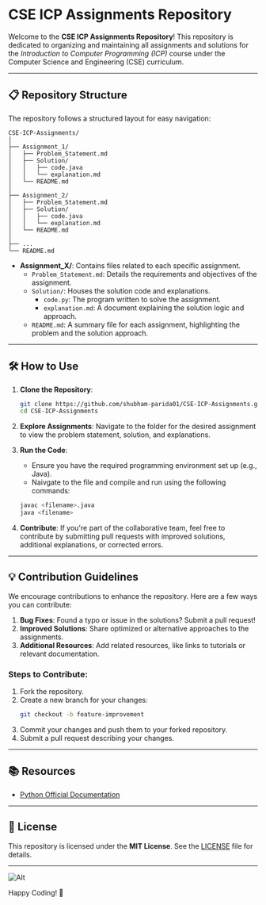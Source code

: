 # CSE ICP Assignments Repository

Welcome to the **CSE ICP Assignments Repository**! This repository is dedicated to organizing and maintaining all assignments and solutions for the *Introduction to Computer Programming (ICP)* course under the Computer Science and Engineering (CSE) curriculum.

---

## 📋 Repository Structure

The repository follows a structured layout for easy navigation:

```
CSE-ICP-Assignments/
│
├── Assignment_1/
│   ├── Problem_Statement.md
│   ├── Solution/
│   │   ├── code.java
│   │   └── explanation.md
│   └── README.md
│
├── Assignment_2/
│   ├── Problem_Statement.md
│   ├── Solution/
│   │   ├── code.java
│   │   └── explanation.md
│   └── README.md
│
├── ...
└── README.md
```

- **Assignment_X/**: Contains files related to each specific assignment.
  - `Problem_Statement.md`: Details the requirements and objectives of the assignment.
  - `Solution/`: Houses the solution code and explanations.
    - `code.py`: The program written to solve the assignment.
    - `explanation.md`: A document explaining the solution logic and approach.
  - `README.md`: A summary file for each assignment, highlighting the problem and the solution approach.

---

## 🛠 How to Use

1. **Clone the Repository**:
   ```bash
   git clone https://github.com/shubham-parida01/CSE-ICP-Assignments.git
   cd CSE-ICP-Assignments
   ```

2. **Explore Assignments**:
   Navigate to the folder for the desired assignment to view the problem statement, solution, and explanations.

3. **Run the Code**:
   - Ensure you have the required programming environment set up (e.g., Java).
   - Naivgate to the file and compile and run using the following commands:
   ```bash
   javac <filename>.java
   java <filename>
   ````

4. **Contribute**:
   If you're part of the collaborative team, feel free to contribute by submitting pull requests with improved solutions, additional explanations, or corrected errors.

---

## 💡 Contribution Guidelines

We encourage contributions to enhance the repository. Here are a few ways you can contribute:

1. **Bug Fixes**: Found a typo or issue in the solutions? Submit a pull request!
2. **Improved Solutions**: Share optimized or alternative approaches to the assignments.
3. **Additional Resources**: Add related resources, like links to tutorials or relevant documentation.

### Steps to Contribute:
1. Fork the repository.
2. Create a new branch for your changes:
   ```bash
   git checkout -b feature-improvement
   ```
3. Commit your changes and push them to your forked repository.
4. Submit a pull request describing your changes.

---

## 📚 Resources

- [Python Official Documentation](https://docs.python.org/3/)
---

## 🔗 License

This repository is licensed under the **MIT License**. See the [LICENSE](LICENSE) file for details.

---
![Alt](https://repobeats.axiom.co/api/embed/c6ac214c243c0bb7ad23ba091e7e2622e27eb1c6.svg "Repobeats analytics image")

Happy Coding! 🚀
